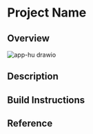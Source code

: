 # Project Name

## Overview
![app-hu drawio](https://github.com/SEA-ME-Team4/app-hu/assets/120576021/11a14785-afc8-496c-a43a-125730625d5b)
## Description

## Build Instructions

## Reference
